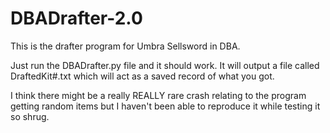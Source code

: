 # DBADrafter-2.0
This is the drafter program for Umbra Sellsword in DBA.

Just run the DBADrafter.py file and it should work. It will output a file called DraftedKit#.txt which will act as a saved record of what you got.

I think there might be a really REALLY rare crash relating to the program getting random items but I haven't been able to reproduce it while testing it so shrug.

